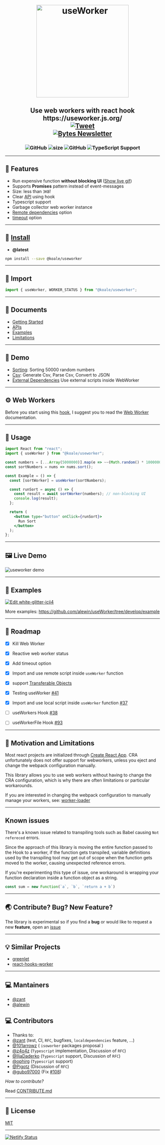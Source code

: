 <h1 align="center">
  <br>
  <img width="300px" src="logo.png" alt="useWorker"
    title="useWorker() Use web workers with react hook" />
  <br>
</h1>

<h2 align="center">
  Use web workers with react hook
  <br />
  https://useworker.js.org/  
  <a
    href="https://twitter.com/intent/tweet?text=useWorker - Use web workers with react hooks&url=https://github.com/alewin/useWorker&via=alessiokoci&hashtags=react,useworker,hooks,javascript">
    <br />
    <img alt="Tweet" src="https://img.shields.io/twitter/url/http/shields.io.svg?style=social" />
  </a>
  <a
    href="https://ui.dev/bytes/?r=alessio">
    <br />
    <img alt="Bytes Newsletter" src="https://raw.githubusercontent.com/alewin/useWorker/develop/website/static/img/bytes-newsletter.jpg" />
  </a>
</h2>

<h3 align="center">
  <img alt="GitHub" src="https://img.shields.io/npm/dm/@koale/useworker" />
  <img alt="size" src="https://img.shields.io/bundlephobia/minzip/@koale/useworker/2.1.0" />
  <img alt="GitHub" src="https://img.shields.io/npm/l/@koale/useworker" />
 <img src="https://camo.githubusercontent.com/6ef0a300e96da21e04d4d45bf54285202674498c/68747470733a2f2f62616467656e2e6e65742f62616467652f547970655363726970742f537570706f7274" alt="TypeScript Support" title="TypeScript Support" data-canonical-src="https://badgen.net/badge/TypeScript/Support" style="max-width:100%;">
</h3>

---

## 🎨 Features

- Run expensive function **without blocking UI** ([Show live gif](https://github.com/alewin/useWorker/issues/2))
- Supports **Promises** pattern instead of event-messages
- Size: less than `3KB`!
- Clear [API](https://useworker.js.org/docs/api-useworker#options-api) using hook
- Typescript support
- Garbage collector web worker instance
- [Remote dependencies](https://useworker.js.org/docs/api-useworker#options-api) option
- [timeout](https://useworker.js.org/docs/api-useworker#options-api) option

---

## 💾 [Install](https://www.npmjs.com/package/@koale/useworker)

- **@latest**

```bash
npm install --save @koale/useworker
```

---

## 🔨 Import

```jsx
import { useWorker, WORKER_STATUS } from "@koale/useworker";
```

---

## 📙 Documents

- [Getting Started](https://useworker.netlify.com/docs/introduction/)
- [APIs](https://useworker.netlify.com/docs/api-useworker)
- [Examples](https://useworker.netlify.com/docs/examples/examples-sort)
- [Limitations](https://useworker.netlify.com/docs/limitations)

---

## 🍞 Demo

- [Sorting](https://icji4.csb.app/sorting): Sorting 50000 random numbers
- [Csv](https://icji4.csb.app/csv): Generate Csv, Parse Csv, Convert to JSON
- [External Dependencies](https://icji4.csb.app/external) Use external scripts inside WebWorker

---

## ⚙ Web Workers

Before you start using this [hook](https://www.npmjs.com/package/@koale/useworker), I suggest you to read the [Web Worker](https://developer.mozilla.org/en-US/docs/Web/API/Web_Workers_API/Using_web_workers) documentation.

---

## 🐾 Usage

```jsx
import React from "react";
import { useWorker } from "@koale/useworker";

const numbers = [...Array(5000000)].map(e => ~~(Math.random() * 1000000));
const sortNumbers = nums => nums.sort();

const Example = () => {
  const [sortWorker] = useWorker(sortNumbers);

  const runSort = async () => {
    const result = await sortWorker(numbers); // non-blocking UI
    console.log(result);
  };

  return (
    <button type="button" onClick={runSort}>
      Run Sort
    </button>
  );
};

```

---

## 🖼 Live Demo

<img alt="useworker demo" src="https://user-images.githubusercontent.com/980844/82120716-70151e00-9788-11ea-8f8d-07b06a13dde2.gif" />

---

## 🐾 Examples

[![Edit white-glitter-icji4](https://codesandbox.io/static/img/play-codesandbox.svg)](https://codesandbox.io/s/white-glitter-icji4?fontsize=14&hidenavigation=1&theme=dark)

More examples: https://github.com/alewin/useWorker/tree/develop/example

---

## 🔧 Roadmap

- [x] Kill Web Worker
- [x] Reactive web worker status
- [x] Add timeout option
- [x] Import and use remote script inside `useWorker` function
- [x] support [Transferable Objects](https://developer.mozilla.org/en-US/docs/Glossary/Transferable_objects)
- [x] Testing useWorker [#41](https://github.com/alewin/useWorker/issues/41)
- [x] Import and use local script inside `useWorker` function [#37](https://github.com/alewin/useWorker/issues/37)
- [ ] useWorkers Hook [#38](https://github.com/alewin/useWorker/issues/38)
- [ ] useWorkerFile Hook [#93](https://github.com/alewin/useWorker/issues/93)


---


## 🤔 Motivation and Limitations
Most react projects are initialized through [Create React App](https://github.com/facebook/create-react-app).
CRA unfortunately does not offer support for webworkers, unless you eject and change the webpack configuration manually.

This library allows you to use web workers without having to change the CRA configuration, which is why there are often limitations or particular workarounds.

If you are interested in changing the webpack configuration to manually manage your workers, see: [worker-loader]( https://github.com/webpack-contrib/worker-loader)

---

## Known issues

There's a known issue related to transpiling tools such as Babel causing `Not refereced` errors. 

Since the approach of this library is moving the entire function passed to the Hook to a worker, if the function gets transpiled, variable definitions used by the transpiling tool may get out of scope when the function gets moved to the worker, causing unexpected reference errors.

If you're experimenting this type of issue, one workaround is wrapping your function declaration inside a function object as a string.

```js
const sum = new Function(`a`, `b`, `return a + b`)
```

---

## 🌏 Contribute? Bug? New Feature?

The library is experimental so if you find a **bug** or would like to request a new **feature**, open an [issue](https://github.com/alewin/useWorker/issues/new)

---

## 💡 Similar Projects

- [greenlet](https://github.com/developit/greenlet/)
- [react-hooks-worker](https://github.com/dai-shi/react-hooks-worker)

---

## 💻 Mantainers

- [@zant](https://github.com/zant)
- [@alewin](https://github.com/alewin)

## 💻 Contributors

- Thanks to:
- [@zant](https://github.com/zant) (test, CI, `RFC`, bugfixes, `localdependencies` feature, ...)
- [@101arrowz](https://github.com/101arrowz) ( `isoworker` packages proposal )
- [@z4o4z](https://github.com/z4o4z) (`Typescript` implementation, Discussion of `RFC`)
- [@IljaDaderko](https://github.com/IljaDaderko) (`Typescript` support, Discussion of `RFC`)
- [@ophirg](https://github.com/ophirg) (`Typescript` support)
- [@Pigotz](https://github.com/Pigotz) (Discussion of `RFC`)
- [@gubo97000](https://github.com/gubo97000) (Fix [#108](https://github.com/alewin/useWorker/issues/108))


*How to contribute?*

Read [CONTRIBUTE.md](docs/CONTRIBUTE.md)

---

## 📜 License

[MIT](https://github.com/alewin/useWorker/blob/develop/LICENSE)

---

[![Netlify Status](https://api.netlify.com/api/v1/badges/833cd6b2-6e74-47f0-aa85-5f14aea8ea35/deploy-status)](https://app.netlify.com/sites/useworker/deploys)
